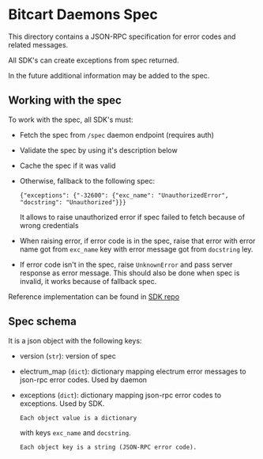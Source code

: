 # Bitcart Daemons Spec

This directory contains a JSON-RPC specification for error codes and related messages.

All SDK's can create exceptions from spec returned.

In the future additional information may be added to the spec.

## Working with the spec

To work with the spec, all SDK's must:

- Fetch the spec from `/spec` daemon endpoint (requires auth)
- Validate the spec by using it's description below
- Cache the spec if it was valid
- Otherwise, fallback to the following spec:

  `{"exceptions": {"-32600": {"exc_name": "UnauthorizedError", "docstring": "Unauthorized"}}}`

  It allows to raise unauthorized error if spec failed to fetch because of wrong credentials

- When raising error, if error code is in the spec, raise that error with
  error name got from `exc_name` key with error message got from `docstring` ley.

- If error code isn't in the spec, raise `UnknownError` and pass server response as error message. This should also be done when spec is invalid, it works because of fallback spec.

Reference implementation can be found in [SDK repo](https://github.com/bitcart/bitcart-sdk)

## Spec schema

It is a json object with the following keys:

- version (`str`): version of spec
- electrum_map (`dict`): dictionary mapping electrum error messages to json-rpc error codes. Used by daemon
- exceptions (`dict`): dictionary mapping json-rpc error codes to exceptions. Used by SDK.

      Each object value is a dictionary

  with keys `exc_name` and `docstring`.

      Each object key is a string (JSON-RPC error code).
